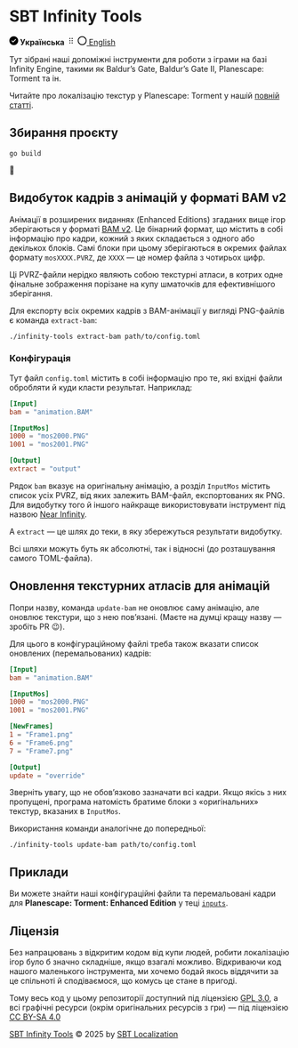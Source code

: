 <!--
SPDX-FileCopyrightText: © 2025 SBT Localization https://sbt.localization.com.ua
SPDX-FileContributor: Serhii Olendarenko <sergey.olendarenko@gmail.com>

SPDX-License-Identifier: GPL-3.0-only
-->

# SBT Infinity Tools

**<svg xmlns="http://www.w3.org/2000/svg" viewBox="0 0 16 16" width="16" height="16"><path d="M8 16A8 8 0 1 1 8 0a8 8 0 0 1 0 16Zm3.78-9.72a.751.751 0 0 0-.018-1.042.751.751 0 0 0-1.042-.018L6.75 9.19 5.28 7.72a.751.751 0 0 0-1.042.018.751.751 0 0 0-.018 1.042l2 2a.75.75 0 0 0 1.06 0Z"></path></svg> Українська** <svg xmlns="http://www.w3.org/2000/svg" viewBox="0 0 16 16" width="16" height="16"><path d="M10 13a1 1 0 1 1 0-2 1 1 0 0 1 0 2Zm0-4a1 1 0 1 1 0-2 1 1 0 0 1 0 2Zm-4 4a1 1 0 1 1 0-2 1 1 0 0 1 0 2Zm5-9a1 1 0 1 1-2 0 1 1 0 0 1 2 0ZM7 8a1 1 0 1 1-2 0 1 1 0 0 1 2 0ZM6 5a1 1 0 1 1 0-2 1 1 0 0 1 0 2Z"></path></svg> [<svg xmlns="http://www.w3.org/2000/svg" viewBox="0 0 16 16" width="16" height="16"><path d="M0 8a8 8 0 1 1 16 0A8 8 0 0 1 0 8Zm8-6.5a6.5 6.5 0 1 0 0 13 6.5 6.5 0 0 0 0-13Z"></path></svg> English](./README.en.md)

Тут зібрані наші допоміжні інструменти для роботи з іграми на базі Infinity Engine, такими як Baldur’s Gate, Baldur’s Gate II, Planescape: Torment та ін.

Читайте про локалізацію текстур у Planescape: Torment у нашій [повній статті](https://sbt.localization.com.ua/article/lokalizatsiia-tekstur-u-planescape-torment).

## Збирання проєкту

```
go build
```
🙂

## Видобуток кадрів з анімацій у форматі BAM v2

Анімації в розширених виданнях (Enhanced Editions) згаданих вище ігор зберігаються у форматі [BAM v2](https://gibberlings3.github.io/iesdp/file_formats/ie_formats/bam_v2.htm). Це бінарний формат, що містить в собі інформацію про кадри, кожний з яких складається з одного або декількох блоків. Самі блоки при цьому зберігаються в окремих файлах формату `mosXXXX.PVRZ`, де `XXXX` — це номер файла з чотирьох цифр.

Ці PVRZ-файли нерідко являють собою текстурні атласи, в котрих одне фінальне зображення порізане на купу шматочків для ефективнішого зберігання. 

Для експорту всіх окремих кадрів з BAM-анімації у вигляді PNG-файлів є команда `extract-bam`:
```
./infinity-tools extract-bam path/to/config.toml
```

### Конфігурація

Тут файл `config.toml` містить в собі інформацію про те, які вхідні файли обробляти й куди класти результат. Наприклад:
```toml
[Input]
bam = "animation.BAM"

[InputMos]
1000 = "mos2000.PNG"
1001 = "mos2001.PNG"

[Output]
extract = "output"
```
Рядок `bam` вказує на оригінальну анімацію, а розділ `InputMos` містить список усіх PVRZ, від яких залежить BAM-файл, експортованих як PNG. Для видобутку того й іншого найкраще використовувати інструмент під назвою [Near Infinity](https://github.com/NearInfinityBrowser/NearInfinity/wiki).

А `extract` — це шлях до теки, в яку збережуться результати видобутку.

Всі шляхи можуть буть як абсолютні, так і відносні (до розташування самого TOML-файла).

## Оновлення текстурних атласів для анімацій

Попри назву, команда `update-bam` не оновлює саму анімацію, але оновлює текстури, що з нею повʼязані. (Маєте на думці кращу назву — зробіть PR 😉).

Для цього в конфігураційному файлі треба також вказати список оновлених (перемальованих) кадрів:
```toml
[Input]
bam = "animation.BAM"

[InputMos]
1000 = "mos2000.PNG"
1001 = "mos2001.PNG"

[NewFrames]
1 = "Frame1.png"
6 = "Frame6.png"
7 = "Frame7.png"

[Output]
update = "override"
```

Зверніть увагу, що не обовʼязково зазначати всі кадри. Якщо якісь з них пропущені, програма натомість братиме блоки з «оригінальних» текстур, вказаних в `InputMos`.

Використання команди аналогічне до попередньої:
```
./infinity-tools update-bam path/to/config.toml
```

## Приклади

Ви можете знайти наші конфігураційні файли та перемальовані кадри для **Planescape: Torment: Enhanced Edition** у теці [`inputs`](./inputs/).

## Ліцензія

Без напрацювань з відкритим кодом від купи людей, робити локалізацію ігор було б значно складніше, якщо взагалі можливо. Відкриваючи код нашого маленького інструмента, ми хочемо бодай якось віддячити за це спільноті й сподіваємося, що комусь це стане в пригоді.

Тому весь код у цьому репозиторії доступний під ліцензією [GPL 3.0](./LICENSES/GPL-3.0-only.txt), а всі графічні ресурси (окрім оригінальних ресурсів з гри) — під ліцензією <a href="https://creativecommons.org/licenses/by-sa/4.0/">CC BY-SA 4.0</a><img src="https://mirrors.creativecommons.org/presskit/icons/cc.svg" alt="" style="max-width: 1em;max-height:1em;margin-left: .2em;"><img src="https://mirrors.creativecommons.org/presskit/icons/by.svg" alt="" style="max-width: 1em;max-height:1em;margin-left: .2em;"><img src="https://mirrors.creativecommons.org/presskit/icons/sa.svg" alt="" style="max-width: 1em;max-height:1em;margin-left: .2em;">

<a href="https://github.com/sbtlocalization/infinity-tools">SBT Infinity Tools</a> © 2025 by <a href="https://sbt.localization.com.ua">SBT Localization</a>
